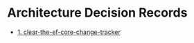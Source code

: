 # Architecture Decision Records

* [1. clear-the-ef-core-change-tracker](0001-clear-the-ef-core-change-tracker.md)
